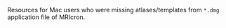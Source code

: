 Resources for Mac users who were missing atlases/templates from `*.dmg` application file of MRIcron. 
